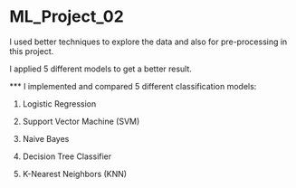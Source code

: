 # ML_Project_02
I used better techniques to explore the data and also for pre-processing in this project.

I applied 5 different models to get a better result.

*** I implemented and compared 5 different classification models:

1. Logistic Regression

2. Support Vector Machine (SVM)

3. Naive Bayes

4. Decision Tree Classifier

5. K-Nearest Neighbors (KNN)
